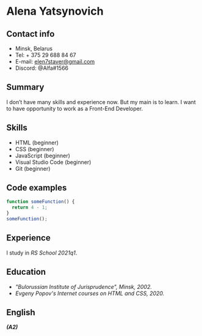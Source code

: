 # Alena Yatsynovich

## Contact info

- Minsk, Belarus
- Tel: + 375 29 688 84 67
- E-mail: elen7staver@gmail.com
- Discord: @Alfa#1566

## Summary

I don’t have many skills and experience now. But my main is to learn. I want to have opportunity to work as a Front-End Developer.

## Skills

- HTML (beginner)
- CSS (beginner)
- JavaScript (beginner)
- Visual Studio Code (beginner)
- Git (beginner)

## Code examples

```javascript
function someFunction() {
  return 4 - 1;
}
someFunction();
```

## Experience

I study in _RS School 2021q1_.

## Education

- _"Bulorussian Institute of Jurisprudence", Minsk, 2002._
- _Evgeny Popov's Internet courses on HTML and CSS, 2020._

## English

_**(A2)**_
